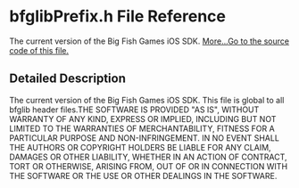 # bfglibPrefix.h File Reference

<div class="contents">The current version of the Big Fish Games iOS SDK.   <a href="#details">More...</a><a href="bfglib_prefix_8h_source.html">Go to the source code of this file.</a><a name="details" id="details"></a><h2 class="groupheader">Detailed Description</h2><div class="textblock">The current version of the Big Fish Games iOS SDK. This file is global to all bfglib header files.THE SOFTWARE IS PROVIDED "AS IS", WITHOUT WARRANTY OF ANY KIND, EXPRESS OR IMPLIED, INCLUDING BUT NOT LIMITED TO THE WARRANTIES OF MERCHANTABILITY, FITNESS FOR A PARTICULAR PURPOSE AND NON-INFRINGEMENT. IN NO EVENT SHALL THE AUTHORS OR COPYRIGHT HOLDERS BE LIABLE FOR ANY CLAIM, DAMAGES OR OTHER LIABILITY, WHETHER IN AN ACTION OF CONTRACT, TORT OR OTHERWISE, ARISING FROM, OUT OF OR IN CONNECTION WITH THE SOFTWARE OR THE USE OR OTHER DEALINGS IN THE SOFTWARE. </div></div> 
